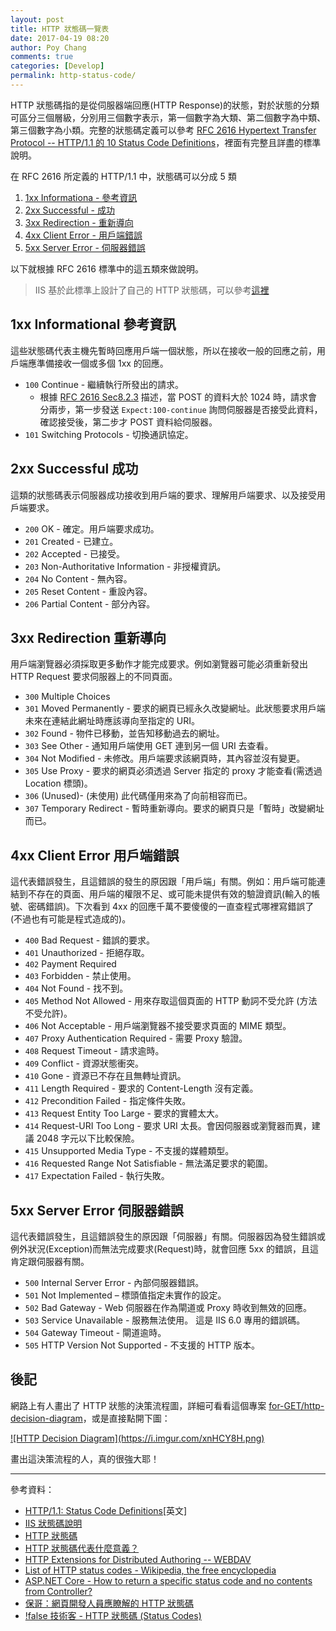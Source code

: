 ```yaml
---
layout: post
title: HTTP 狀態碼一覽表
date: 2017-04-19 08:20
author: Poy Chang
comments: true
categories: [Develop]
permalink: http-status-code/
---
```


HTTP 狀態碼指的是從伺服器端回應(HTTP Response)的狀態，對於狀態的分類可區分三個層級，分別用三個數字表示，第一個數字為大類、第二個數字為中類、第三個數字為小類。完整的狀態碼定義可以參考 [RFC 2616 Hypertext Transfer Protocol -- HTTP/1.1 的 10 Status Code Definitions](https://tools.ietf.org/html/rfc2616#section-10)，裡面有完整且詳盡的標準說明。

在 RFC 2616 所定義的 HTTP/1.1 中，狀態碼可以分成 5 類

1. [1xx Informationa - 參考資訊](#1xx-informational-參考資訊)
2. [2xx Successful - 成功](#2xx-successful-成功)
3. [3xx Redirection - 重新導向](#3xx-redirection-重新導向)
4. [4xx Client Error - 用戶端錯誤](#4xx-client-error-用戶端錯誤)
5. [5xx Server Error - 伺服器錯誤](#5xx-server-error-伺服器錯誤)

以下就根據 RFC 2616 標準中的這五類來做說明。

> IIS 基於此標準上設計了自己的 HTTP 狀態碼，可以參考[這裡](https://support.microsoft.com/zh-tw/help/943891/the-http-status-code-in-iis-7-0--iis-7-5--and-iis-8-0)

## 1xx Informational 參考資訊

這些狀態碼代表主機先暫時回應用戶端一個狀態，所以在接收一般的回應之前，用戶端應準備接收一個或多個 1xx 的回應。

- `100` Continue - 繼續執行所發出的請求。
  - 根據 [RFC 2616 Sec8.2.3](http://www.w3.org/Protocols/rfc2616/rfc2616-sec8.html#sec8.2.3) 描述，當 POST 的資料大於 1024 時，請求會分兩步，第一步發送 `Expect:100-continue` 詢問伺服器是否接受此資料，確認接受後，第二步才 POST 資料給伺服器。
- `101` Switching Protocols - 切換通訊協定。

## 2xx Successful 成功

這類的狀態碼表示伺服器成功接收到用戶端的要求、理解用戶端要求、以及接受用戶端要求。

- `200` OK - 確定。用戶端要求成功。
- `201` Created - 已建立。
- `202` Accepted - 已接受。
- `203` Non-Authoritative Information - 非授權資訊。
- `204` No Content - 無內容。
- `205` Reset Content - 重設內容。
- `206` Partial Content - 部分內容。

## 3xx Redirection 重新導向

用戶端瀏覽器必須採取更多動作才能完成要求。例如瀏覽器可能必須重新發出 HTTP Request 要求伺服器上的不同頁面。

- `300` Multiple Choices
- `301` Moved Permanently - 要求的網頁已經永久改變網址。此狀態要求用戶端未來在連結此網址時應該導向至指定的 URI。
- `302` Found - 物件已移動，並告知移動過去的網址。
- `303` See Other - 通知用戶端使用 GET 連到另一個 URI 去查看。
- `304` Not Modified - 未修改。用戶端要求該網頁時，其內容並沒有變更。
- `305` Use Proxy - 要求的網頁必須透過 Server 指定的 proxy 才能查看(需透過 Location 標頭)。
- `306` (Unused)- (未使用) 此代碼僅用來為了向前相容而已。
- `307` Temporary Redirect - 暫時重新導向。要求的網頁只是「暫時」改變網址而已。

## 4xx Client Error 用戶端錯誤

這代表錯誤發生，且這錯誤的發生的原因跟「用戶端」有關。例如：用戶端可能連結到不存在的頁面、用戶端的權限不足、或可能未提供有效的驗證資訊(輸入的帳號、密碼錯誤)。下次看到 4xx 的回應千萬不要傻傻的一直查程式哪裡寫錯誤了(不過也有可能是程式造成的)。

- `400` Bad Request - 錯誤的要求。
- `401` Unauthorized - 拒絕存取。
- `402` Payment Required
- `403` Forbidden - 禁止使用。
- `404` Not Found - 找不到。
- `405` Method Not Allowed - 用來存取這個頁面的 HTTP 動詞不受允許 (方法不受允許)。
- `406` Not Acceptable - 用戶端瀏覽器不接受要求頁面的 MIME 類型。
- `407` Proxy Authentication Required - 需要 Proxy 驗證。
- `408` Request Timeout - 請求逾時。
- `409` Conflict - 資源狀態衝突。
- `410` Gone - 資源已不存在且無轉址資訊。
- `411` Length Required - 要求的 Content-Length 沒有定義。
- `412` Precondition Failed - 指定條件失敗。
- `413` Request Entity Too Large - 要求的實體太大。
- `414` Request-URI Too Long - 要求 URI 太長。會因伺服器或瀏覽器而異，建議 2048 字元以下比較保險。
- `415` Unsupported Media Type - 不支援的媒體類型。
- `416` Requested Range Not Satisfiable - 無法滿足要求的範圍。
- `417` Expectation Failed - 執行失敗。

## 5xx Server Error 伺服器錯誤

這代表錯誤發生，且這錯誤發生的原因跟「伺服器」有關。伺服器因為發生錯誤或例外狀況(Exception)而無法完成要求(Request)時，就會回應 5xx 的錯誤，且這肯定跟伺服器有關。

- `500` Internal Server Error - 內部伺服器錯誤。
- `501` Not Implemented – 標頭值指定未實作的設定。
- `502` Bad Gateway - Web 伺服器在作為閘道或 Proxy 時收到無效的回應。
- `503` Service Unavailable - 服務無法使用。 這是 IIS 6.0 專用的錯誤碼。
- `504` Gateway Timeout - 閘道逾時。
- `505` HTTP Version Not Supported - 不支援的 HTTP 版本。

## 後記

網路上有人畫出了 HTTP 狀態的決策流程圖，詳細可看看這個專案 [for-GET/http-decision-diagram](https://github.com/for-GET/http-decision-diagram)，或是直接點開下圖：

<a href="https://i.imgur.com/xnHCY8H.png" target="_blank">
  ![HTTP Decision Diagram](https://i.imgur.com/xnHCY8H.png)
</a>

畫出這決策流程的人，真的很強大耶！

---

參考資料：

- [HTTP/1.1: Status Code Definitions](http://www.w3.org/Protocols/rfc2616/rfc2616-sec10.html)[英文]
- [IIS 狀態碼說明](http://support.microsoft.com/kb/318380/zh-tw)
- [HTTP 狀態碼](http://vincent119.blogspot.com/2008/06/100-continue-client-client-client.html)
- [HTTP 狀態碼代表什麼意義？](http://www.dmedia.centerbbs.com/blog/index.php?load=read&id=246)
- [HTTP Extensions for Distributed Authoring -- WEBDAV](http://www.webdav.org/specs/rfc2518.html)
- [List of HTTP status codes - Wikipedia, the free encyclopedia](http://en.wikipedia.org/wiki/List_of_HTTP_status_codes)
- [ASP.NET Core - How to return a specific status code and no contents from Controller?](http://stackoverflow.com/questions/37690114/asp-net-core-how-to-return-a-specific-status-code-and-no-contents-from-control)
- [保哥：網頁開發人員應瞭解的 HTTP 狀態碼](http://blog.miniasp.com/post/2009/01/16/Web-developer-should-know-about-HTTP-Status-Code.aspx)
- [!false 技術客 - HTTP 狀態碼 (Status Codes)](https://notfalse.net/48/http-status-codes)
